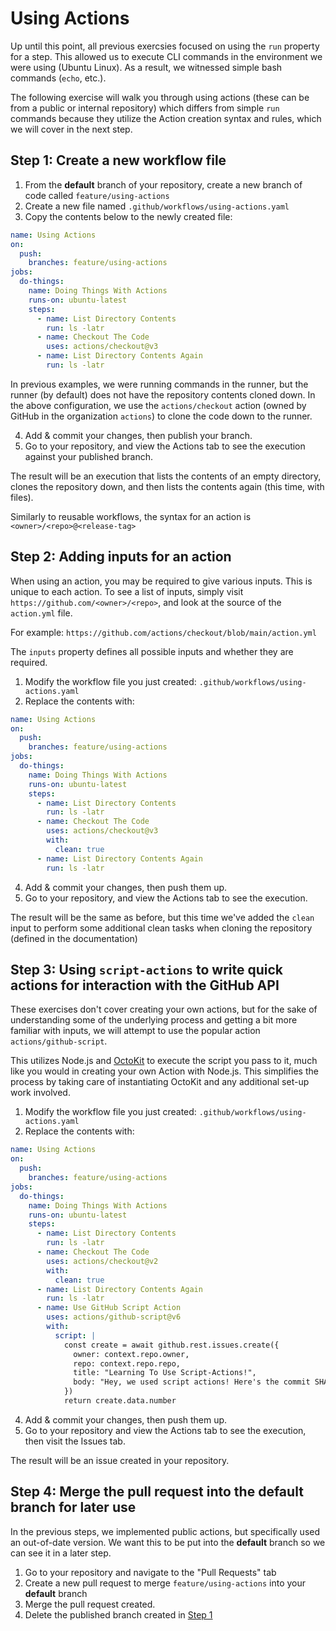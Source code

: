 # Using Actions
Up until this point, all previous exercsies focused on using the `run` property for a step. This allowed us to execute CLI commands in the environment we were using (Ubuntu Linux). As a result, we witnessed simple bash commands (`echo`, etc.).

The following exercise will walk you through using actions (these can be from a public or internal repository) which differs from simple `run` commands because they utilize the Action creation syntax and rules, which we will cover in the next step.

## Step 1: Create a new workflow file

1. From the **default** branch of your repository, create a new branch of code called `feature/using-actions`
2. Create a new file named `.github/workflows/using-actions.yaml`
3. Copy the contents below to the newly created file:

```yaml
name: Using Actions
on:
  push:
    branches: feature/using-actions
jobs:
  do-things:
    name: Doing Things With Actions
    runs-on: ubuntu-latest
    steps:
      - name: List Directory Contents
        run: ls -latr
      - name: Checkout The Code
        uses: actions/checkout@v3
      - name: List Directory Contents Again
        run: ls -latr
```

In previous examples, we were running commands in the runner, but the runner (by default) does not have the repository contents cloned down. In the above configuration, we use the `actions/checkout` action (owned by GitHub in the organization `actions`) to clone the code down to the runner.

4. Add & commit your changes, then publish your branch.
5. Go to your repository, and view the Actions tab to see the execution against your published branch.

The result will be an execution that lists the contents of an empty directory, clones the repository down, and then lists the contents again (this time, with files).

Similarly to reusable workflows, the syntax for an action is `<owner>/<repo>@<release-tag>`

## Step 2: Adding inputs for an action

When using an action, you may be required to give various inputs. This is unique to each action. To see a list of inputs, simply visit `https://github.com/<owner>/<repo>`, and look at the source of the `action.yml` file.

For example: `https://github.com/actions/checkout/blob/main/action.yml`

The `inputs` property defines all possible inputs and whether they are required.

1. Modify the workflow file you just created: `.github/workflows/using-actions.yaml`
2. Replace the contents with:

```yaml
name: Using Actions
on:
  push:
    branches: feature/using-actions
jobs:
  do-things:
    name: Doing Things With Actions
    runs-on: ubuntu-latest
    steps:
      - name: List Directory Contents
        run: ls -latr
      - name: Checkout The Code
        uses: actions/checkout@v3
        with:
          clean: true
      - name: List Directory Contents Again
        run: ls -latr
```

4. Add & commit your changes, then push them up.
5. Go to your repository, and view the Actions tab to see the execution.

The result will be the same as before, but this time we've added the `clean` input to perform some additional clean tasks when cloning the repository (defined in the documentation)

## Step 3: Using `script-actions` to write quick actions for interaction with the GitHub API

These exercises don't cover creating your own actions, but for the sake of understanding some of the underlying process and getting a bit more familiar with inputs, we will attempt to use the popular action `actions/github-script`.

This utilizes Node.js and [OctoKit](https://github.com/octokit) to execute the script you pass to it, much like you would in creating your own Action with Node.js. This simplifies the process by taking care of instantiating OctoKit and any additional set-up work involved.

1. Modify the workflow file you just created: `.github/workflows/using-actions.yaml`
2. Replace the contents with:

```yaml
name: Using Actions
on:
  push:
    branches: feature/using-actions
jobs:
  do-things:
    name: Doing Things With Actions
    runs-on: ubuntu-latest
    steps:
      - name: List Directory Contents
        run: ls -latr
      - name: Checkout The Code
        uses: actions/checkout@v2
        with:
          clean: true
      - name: List Directory Contents Again
        run: ls -latr
      - name: Use GitHub Script Action
        uses: actions/github-script@v6
        with:
          script: |
            const create = await github.rest.issues.create({
              owner: context.repo.owner,
              repo: context.repo.repo,
              title: "Learning To Use Script-Actions!",
              body: "Hey, we used script actions! Here's the commit SHA that triggered this: ${{github.sha}}"
            })
            return create.data.number
```

4. Add & commit your changes, then push them up.
5. Go to your repository and view the Actions tab to see the execution, then visit the Issues tab.

The result will be an issue created in your repository.

## Step 4: Merge the pull request into the **default** branch for later use

In the previous steps, we implemented public actions, but specifically used an out-of-date version. We want this to be put into the **default** branch so we can see it in a later step.

1. Go to your repository and navigate to the "Pull Requests" tab
2. Create a new pull request to merge `feature/using-actions` into your **default** branch
3. Merge the pull request created.
4. Delete the published branch created in [Step 1](#step-1-create-a-new-workflow-file)